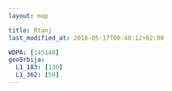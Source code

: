 ```yaml
---
layout: map

title: Rtanj
last_modified_at: 2018-05-17T00:48:12+02:00

WDPA: [145140]
geoSrbija:
  L1_183: [130]
  L1_362: [50]
---
```

